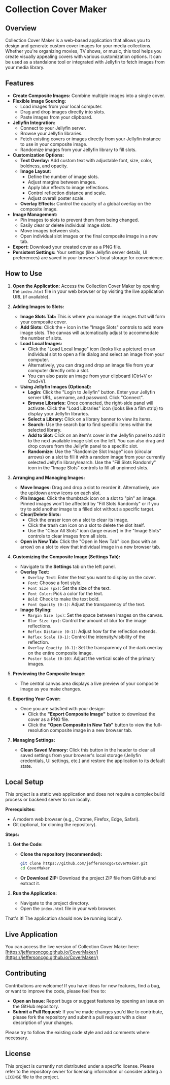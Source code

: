 # Collection Cover Maker

## Overview

Collection Cover Maker is a web-based application that allows you to design and generate custom cover images for your media collections. Whether you're organizing movies, TV shows, or music, this tool helps you create visually appealing covers with various customization options. It can be used as a standalone tool or integrated with Jellyfin to fetch images from your media library.

## Features

*   **Create Composite Images:** Combine multiple images into a single cover.
*   **Flexible Image Sourcing:**
    *   Load images from your local computer.
    *   Drag and drop images directly into slots.
    *   Paste images from your clipboard.
*   **Jellyfin Integration:**
    *   Connect to your Jellyfin server.
    *   Browse your Jellyfin libraries.
    *   Fetch existing covers or images directly from your Jellyfin instance to use in your composite image.
    *   Randomize images from your Jellyfin library to fill slots.
*   **Customization Options:**
    *   **Text Overlay:** Add custom text with adjustable font, size, color, boldness, and opacity.
    *   **Image Layout:**
        *   Define the number of image slots.
        *   Adjust margins between images.
        *   Apply blur effects to image reflections.
        *   Control reflection distance and scale.
        *   Adjust overall poster scale.
    *   **Overlay Effects:** Control the opacity of a global overlay on the composite image.
*   **Image Management:**
    *   Pin images to slots to prevent them from being changed.
    *   Easily clear or delete individual image slots.
    *   Move images between slots.
    *   Open individual slot images or the final composite image in a new tab.
*   **Export:** Download your created cover as a PNG file.
*   **Persistent Settings:** Your settings (like Jellyfin server details, UI preferences) are saved in your browser's local storage for convenience.

## How to Use

1.  **Open the Application:** Access the Collection Cover Maker by opening the `index.html` file in your web browser or by visiting the live application URL (if available).

2.  **Adding Images to Slots:**
    *   **Image Slots Tab:** This is where you manage the images that will form your composite cover.
    *   **Add Slots:** Click the `+` icon in the "Image Slots" controls to add more image slots. The canvas will automatically adjust to accommodate the number of slots.
    *   **Load Local Images:**
        *   Click the "Load Local Image" icon (looks like a picture) on an individual slot to open a file dialog and select an image from your computer.
        *   Alternatively, you can drag and drop an image file from your computer directly onto a slot.
        *   You can also paste an image from your clipboard (Ctrl+V or Cmd+V).
    *   **Using Jellyfin Images (Optional):**
        *   **Login:** Click the "Login to Jellyfin" button. Enter your Jellyfin server URL, username, and password. Click "Connect".
        *   **Browse Libraries:** Once connected, the right-side panel will activate. Click the "Load Libraries" icon (looks like a film strip) to display your Jellyfin libraries.
        *   **Select a Library:** Click on a library banner to view its items.
        *   **Search:** Use the search bar to find specific items within the selected library.
        *   **Add to Slot:** Click on an item's cover in the Jellyfin panel to add it to the next available image slot on the left. You can also drag and drop covers from the Jellyfin panel to a specific slot.
        *   **Randomize:** Use the "Randomize Slot Image" icon (circular arrows) on a slot to fill it with a random image from your currently selected Jellyfin library/search. Use the "Fill Slots Randomly" icon in the "Image Slots" controls to fill all unpinned slots.

3.  **Arranging and Managing Images:**
    *   **Move Images:** Drag and drop a slot to reorder it. Alternatively, use the up/down arrow icons on each slot.
    *   **Pin Images:** Click the thumbtack icon on a slot to "pin" an image. Pinned images won't be affected by "Fill Slots Randomly" or if you try to add another image to a filled slot without a specific target.
    *   **Clear/Delete Slots:**
        *   Click the eraser icon on a slot to clear its image.
        *   Click the trash can icon on a slot to delete the slot itself.
        *   Use the "Clear All Slots" icon (large eraser) in the "Image Slots" controls to clear images from all slots.
    *   **Open in New Tab:** Click the "Open in New Tab" icon (box with an arrow) on a slot to view that individual image in a new browser tab.

4.  **Customizing the Composite Image (Settings Tab):**
    *   Navigate to the **Settings** tab on the left panel.
    *   **Overlay Text:**
        *   `Overlay Text`: Enter the text you want to display on the cover.
        *   `Font`: Choose a font style.
        *   `Font Size (px)`: Set the size of the text.
        *   `Font Color`: Pick a color for the text.
        *   `Bold`: Check to make the text bold.
        *   `Font Opacity (0-1)`: Adjust the transparency of the text.
    *   **Image Styling:**
        *   `Margin Size (px)`: Set the space between images on the canvas.
        *   `Blur Size (px)`: Control the amount of blur for the image reflections.
        *   `Reflex Distance (0-1)`: Adjust how far the reflection extends.
        *   `Reflex Scale (0-1)`: Control the intensity/visibility of the reflection.
        *   `Overlay Opacity (0-1)`: Set the transparency of the dark overlay on the entire composite image.
        *   `Poster Scale (0-10)`: Adjust the vertical scale of the primary images.

5.  **Previewing the Composite Image:**
    *   The central canvas area displays a live preview of your composite image as you make changes.

6.  **Exporting Your Cover:**
    *   Once you are satisfied with your design:
        *   Click the **"Export Composite Image"** button to download the cover as a PNG file.
        *   Click the **"Open Composite in New Tab"** button to view the full-resolution composite image in a new browser tab.

7.  **Managing Settings:**
    *   **Clean Saved Memory:** Click this button in the header to clear all saved settings from your browser's local storage (Jellyfin credentials, UI settings, etc.) and restore the application to its default state.

## Local Setup

This project is a static web application and does not require a complex build process or backend server to run locally.

**Prerequisites:**

*   A modern web browser (e.g., Chrome, Firefox, Edge, Safari).
*   Git (optional, for cloning the repository).

**Steps:**

1.  **Get the Code:**
    *   **Clone the repository (recommended):**
        ```bash
        git clone https://github.com/jeffersoncgo/CoverMaker.git
        cd CoverMaker
        ```
    *   **Or Download ZIP:** Download the project ZIP file from GitHub and extract it.

2.  **Run the Application:**
    *   Navigate to the project directory.
    *   Open the `index.html` file in your web browser.

That's it! The application should now be running locally.

## Live Application

You can access the live version of Collection Cover Maker here:
[https://jeffersoncgo.github.io/CoverMaker/](https://jeffersoncgo.github.io/CoverMaker/)

## Contributing

Contributions are welcome! If you have ideas for new features, find a bug, or want to improve the code, please feel free to:

*   **Open an Issue:** Report bugs or suggest features by opening an issue on the GitHub repository.
*   **Submit a Pull Request:** If you've made changes you'd like to contribute, please fork the repository and submit a pull request with a clear description of your changes.

Please try to follow the existing code style and add comments where necessary.

## License

This project is currently not distributed under a specific license. Please refer to the repository owner for licensing information or consider adding a `LICENSE` file to the project.
